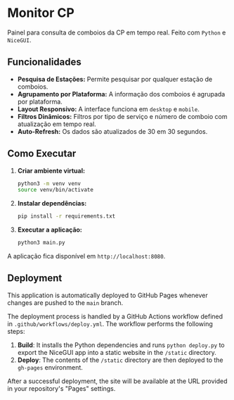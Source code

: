 # Monitor CP

Painel para consulta de comboios da CP em tempo real. Feito com `Python` e `NiceGUI`.

## Funcionalidades

-   **Pesquisa de Estações:** Permite pesquisar por qualquer estação de comboios.
-   **Agrupamento por Plataforma:** A informação dos comboios é agrupada por plataforma.
-   **Layout Responsivo:** A interface funciona em `desktop` e `mobile`.
-   **Filtros Dinâmicos:** Filtros por tipo de serviço e número de comboio com atualização em tempo real.
-   **Auto-Refresh:** Os dados são atualizados de 30 em 30 segundos.

## Como Executar

1.  **Criar ambiente virtual:**
    ```bash
    python3 -m venv venv
    source venv/bin/activate
    ```

2.  **Instalar dependências:**
    ```bash
    pip install -r requirements.txt
    ```

3.  **Executar a aplicação:**
    ```bash
    python3 main.py
    ```

A aplicação fica disponível em `http://localhost:8080`.

## Deployment

This application is automatically deployed to GitHub Pages whenever changes are pushed to the `main` branch.

The deployment process is handled by a GitHub Actions workflow defined in `.github/workflows/deploy.yml`. The workflow performs the following steps:

1.  **Build**: It installs the Python dependencies and runs `python deploy.py` to export the NiceGUI app into a static website in the `/static` directory.
2.  **Deploy**: The contents of the `/static` directory are then deployed to the `gh-pages` environment.

After a successful deployment, the site will be available at the URL provided in your repository's "Pages" settings.
